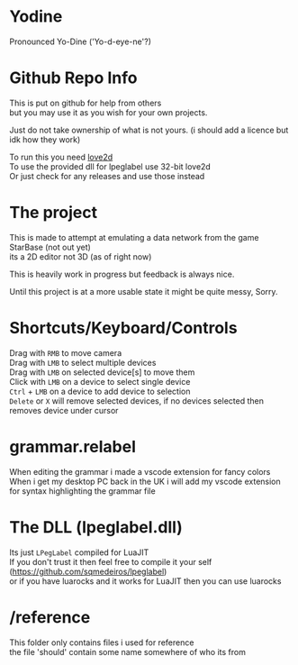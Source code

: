 # Yodine
Pronounced Yo-Dine ('Yo-d-eye-ne'?)

# Github Repo Info
This is put on github for help from others  
but you may use it as you wish for your own projects.  

Just do not take ownership of what is not yours. (i should add a licence but idk how they work)  

To run this you need [love2d](https://love2d.org/)  
To use the provided dll for lpeglabel use 32-bit love2d  
Or just check for any releases and use those instead  

# The project
This is made to attempt at emulating a data network from the game StarBase (not out yet)  
its a 2D editor not 3D (as of right now)  

This is heavily work in progress but feedback is always nice.  

Until this project is at a more usable state it might be quite messy, Sorry.

# Shortcuts/Keyboard/Controls
Drag with `RMB` to move camera  
Drag with `LMB` to select multiple devices  
Drag with `LMB` on selected device\[s\] to move them  
Click with `LMB` on a device to select single device  
`Ctrl` + `LMB` on a device to add device to selection  
`Delete` or `X` will remove selected devices, if no devices selected then removes device under cursor  

# grammar.relabel
When editing the grammar i made a vscode extension for fancy colors  
When i get my desktop PC back in the UK i will add my vscode extension for syntax highlighting the grammar file  

# The DLL (lpeglabel.dll)
Its just `LPegLabel` compiled for LuaJIT  
If you don't trust it then feel free to compile it your self (https://github.com/sqmedeiros/lpeglabel)  
or if you have luarocks and it works for LuaJIT then you can use luarocks  

# /reference
This folder only contains files i used for reference  
the file 'should' contain some name somewhere of who its from  
